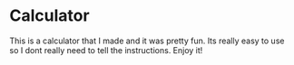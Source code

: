 # Calculator 
 
This is a calculator that I made and it was pretty fun. Its really easy to use so I dont really need to tell the instructions. Enjoy it!
